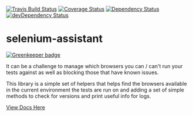 [![Travis Build Status](https://travis-ci.org/GoogleChrome/selenium-assistant.svg?branch=master)](https://travis-ci.org/GoogleChrome/selenium-assistant) [![Coverage Status](https://coveralls.io/repos/github/GoogleChrome/selenium-assistant/badge.svg?branch=master)](https://coveralls.io/github/GoogleChrome/selenium-assistant?branch=master) [![Dependency Status](https://david-dm.org/googlechrome/selenium-assistant.svg)](https://david-dm.org/googlechrome/selenium-assistant) [![devDependency Status](https://david-dm.org/googlechrome/selenium-assistant/dev-status.svg)](https://david-dm.org/googlechrome/selenium-assistant?type=dev)

# selenium-assistant

[![Greenkeeper badge](https://badges.greenkeeper.io/GoogleChrome/selenium-assistant.svg)](https://greenkeeper.io/)

It can be a challenge to manage which browsers you can / can't run your tests against
as well as blocking those that have known issues.

This library is a simple set of helpers that helps find the browsers available
in the current environment the tests are run on and adding a set of simple
methods to check for versions and print useful info for logs.

<p>
  <a href="https://googlechrome.github.io/selenium-assistant/">View Docs Here</a>
</p>
